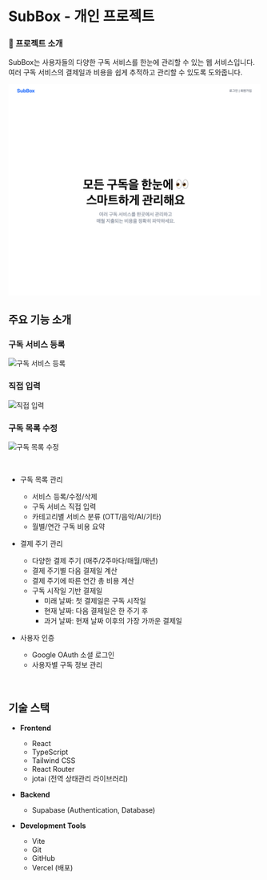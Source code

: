 # SubBox - 개인 프로젝트

### 📝 프로젝트 소개

SubBox는 사용자들의 다양한 구독 서비스를 한눈에 관리할 수 있는 웹 서비스입니다. 여러 구독 서비스의 결제일과 비용을 쉽게 추적하고 관리할 수 있도록 도와줍니다.

![SubBox](/public/images/docs/Home.png)

## 주요 기능 소개

### 구독 서비스 등록

![구독 서비스 등록](./public/images/docs/demo_1.gif)

### 직접 입력

![직접 입력](./public/images/docs/demo_2.gif)

### 구독 목록 수정

![구독 목록 수정](./public/images/docs/demo_3.gif)

<br>

- 구독 목록 관리

  - 서비스 등록/수정/삭제
  - 구독 서비스 직접 입력
  - 카테고리별 서비스 분류 (OTT/음악/AI/기타)
  - 월별/연간 구독 비용 요약

- 결제 주기 관리

  - 다양한 결제 주기 (매주/2주마다/매월/매년)
  - 결제 주기별 다음 결제일 계산
  - 결제 주기에 따른 연간 총 비용 계산
  - 구독 시작일 기반 결제일
    - 미래 날짜: 첫 결제일은 구독 시작일
    - 현재 날짜: 다음 결제일은 한 주기 후
    - 과거 날짜: 현재 날짜 이후의 가장 가까운 결제일

- 사용자 인증
  - Google OAuth 소셜 로그인
  - 사용자별 구독 정보 관리

<br>

## 기술 스택

- **Frontend**

  - React
  - TypeScript
  - Tailwind CSS
  - React Router
  - jotai (전역 상태관리 라이브러리)

- **Backend**

  - Supabase (Authentication, Database)

- **Development Tools**
  - Vite
  - Git
  - GitHub
  - Vercel (배포)
